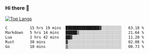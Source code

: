 ### Hi there 👋

<!--
**3Xpl0it3r/3Xpl0it3r** is a ✨ _special_ ✨ repository because its `README.md` (this file) appears on your GitHub profile.

Here are some ideas to get you started:

- 🔭 I’m currently working on ...
- 🌱 I’m currently learning ...
- 👯 I’m looking to collaborate on ...
- 🤔 I’m looking for help with ...
- 💬 Ask me about ...
- 📫 How to reach me: ...
- 😄 Pronouns: ...
- ⚡ Fun fact: ...
-->


[![Top Langs](https://github-readme-stats.vercel.app/api/top-langs/?username=3Xpl0it3r&layout=compact)](https://github.com/3Xpl0it3r/3Xpl0it3r)

<!--START_SECTION:waka-->

```txt
C          15 hrs 19 mins  ███████████████▓░░░░░░░░░   63.18 %
Markdown   5 hrs 14 mins   █████▒░░░░░░░░░░░░░░░░░░░   21.64 %
Lua        2 hrs 42 mins   ██▓░░░░░░░░░░░░░░░░░░░░░░   11.20 %
Rust       30 mins         ▓░░░░░░░░░░░░░░░░░░░░░░░░   02.08 %
Go         10 mins         ▒░░░░░░░░░░░░░░░░░░░░░░░░   00.73 %
```

<!--END_SECTION:waka-->
